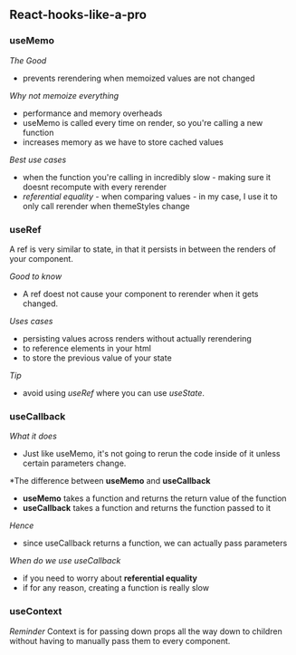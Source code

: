 ## React-hooks-like-a-pro

### useMemo

*The Good*
- prevents rerendering when memoized values are not changed

*Why not memoize everything*
- performance and memory overheads
- useMemo is called every time on render, so you're calling a new function
- increases memory as we have to store cached values

*Best use cases*
- when the function you're calling in incredibly slow - making sure it doesnt recompute with every rerender
- *referential equality* - when comparing values - in my case, I use it to only call rerender when themeStyles change

### useRef

A ref is very similar to state, in that it persists in between the renders of your component.

*Good to know*
- A ref doest not cause your component to rerender when it gets changed.

*Uses cases*
* persisting values across renders without actually rerendering
* to reference elements in your html
* to store the previous value of your state

*Tip*
- avoid using *useRef* where you can use *useState*. 

### useCallback

*What it does*
- Just like useMemo, it's not going to rerun the code inside of it unless certain parameters change.

*The difference between **useMemo** and **useCallback**
- **useMemo** takes a function and returns the return value of the function
- **useCallback** takes a function and returns the function passed to it

*Hence*
- since useCallback returns a function, we can actually pass parameters

*When do we use useCallback*
- if you need to worry about **referential equality**
- if for any reason, creating a function is really slow

### useContext

*Reminder*
Context is for passing down props all the way down to children without having to manually pass them to every component.

